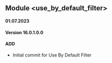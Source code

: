 ## Module <use_by_default_filter>

#### 01.07.2023
#### Version 16.0.1.0.0
#### ADD
- Initial commit for Use By Default Filter
